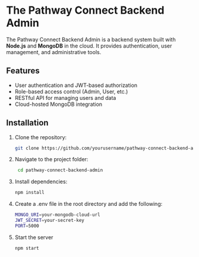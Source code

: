 # The Pathway Connect Backend Admin

The Pathway Connect Backend Admin is a backend system built with **Node.js** and **MongoDB** in the cloud. It provides authentication, user management, and administrative tools.

## Features
- User authentication and JWT-based authorization
- Role-based access control (Admin, User, etc.)
- RESTful API for managing users and data
- Cloud-hosted MongoDB integration

## Installation
1. Clone the repository:
   ```bash
   git clone https://github.com/yourusername/pathway-connect-backend-admin.git
2. Navigate to the project folder:
   ```bash
    cd pathway-connect-backend-admin
3. Install dependencies:
    ```bash
    npm install
4. Create a .env file in the root directory and add the following:
    ```bash
    MONGO_URI=your-mongodb-cloud-url
    JWT_SECRET=your-secret-key
    PORT=5000
5. Start the server
    ```bash
    npm start
